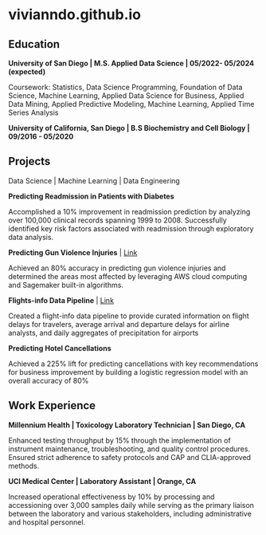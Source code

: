 # vivianndo.github.io
## Education
**University of San Diego | M.S. Applied Data Science | 05/2022- 05/2024 (expected)**

Coursework: Statistics, Data Science Programming, Foundation of Data Science, Machine Learning, Applied Data Science for Business,          Applied Data Mining, Applied Predictive Modeling, Machine Learning, Applied Time Series Analysis
	 
**University of California, San Diego | B.S Biochemistry and Cell Biology | 09/2016 - 05/2020**

## Projects 
Data Science | Machine Learning | Data Engineering 	

**Predicting Readmission in Patients with Diabetes**

Accomplished a 10% improvement in readmission prediction by analyzing over 100,000 clinical records spanning 1999 to 2008. Successfully identified key risk factors associated with readmission through exploratory data analysis.


**Predicting Gun Violence Injuries** | [Link](https://github.com/vivianndo/ads508_gunviolence)

Achieved an 80% accuracy in predicting gun violence injuries and determined the areas most affected by leveraging AWS cloud computing and Sagemaker built-in algorithms.


**Flights-info Data Pipeline** | [Link](https://github.com/vivianndo/ads507_airlines)

Created a flight-info data pipeline to provide curated information on flight delays for travelers, average arrival and departure delays for airline analysts, and daily aggregates of precipitation for airports


**Predicting Hotel Cancellations**

Achieved a 225% lift for predicting cancellations with key recommendations for business improvement by building a logistic regression model with an overall accuracy of 80%


## Work Experience
**Millennium Health | Toxicology Laboratory Technician | San Diego, CA**

Enhanced testing throughput by 15% through the implementation of instrument maintenance, troubleshooting, and quality control procedures. Ensured strict adherence to safety protocols and CAP and CLIA-approved methods.


**UCI Medical Center | Laboratory Assistant | Orange, CA**

Increased operational effectiveness by 10%  by processing and accessioning over 3,000 samples daily while serving as the primary liaison between the laboratory and various stakeholders, including administrative and hospital personnel.



